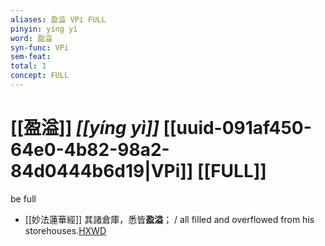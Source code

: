 ```yaml
---
aliases: 盈溢 VPi FULL
pinyin: yíng yì
word: 盈溢
syn-func: VPi
sem-feat: 
total: 1
concept: FULL 
---
```

# [[盈溢]] *[[yíng yì]]*  [[uuid-091af450-64e0-4b82-98a2-84d0444b6d19|VPi]] [[FULL]]
be full
 - [[妙法蓮華經]] 其諸倉庫，悉皆**盈溢**； / all filled and overflowed from his storehouses.[HXWD](https://hxwd.org/textview.html?location=KR6d0001_T_002-0016c.3)